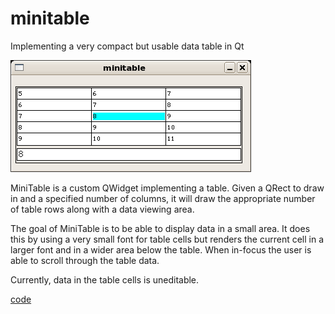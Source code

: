 # minitable

Implementing a very compact but usable data table in Qt

![minitable example](minitable.png)

MiniTable is a custom QWidget implementing a table. Given a QRect to draw in and a specified number of columns, it will draw the appropriate number of table rows along with a data viewing area.

The goal of MiniTable is to be able to display data in a small area. It does this by using a very small font for table cells but renders the current cell in a larger font and in a wider area below the table. When in-focus the user is able to scroll through the table data.

Currently, data in the table cells is uneditable.

[code](minitable.tar.bz2)
